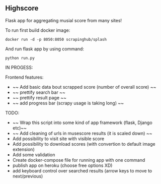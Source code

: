 ## Highscore

Flask app for aggregating musial score from many sites!

To run first build docker image:

```
docker run -d -p 8050:8050 scrapinghub/splash
```

And run flask app by using command:

```
python run.py
```

IN PROGESS:

Frontend features:
- ~~ Add basic data bout scrapped score (number of overall score) ~~
- ~~ prettify search bar ~~
- ~~ prettify result page ~~
- ~~ add progress bar (scrapy usage is taking long) ~~

TODO:

- ~~ Wrap this script into some kind of app framework (flask, Django etc)~~
- ~~ Add cleaning of urls in musescore results (it is scaled down) ~~
- Add possibility to visit site with visible score 
- Add possibility to download scores (with convertion to default image extension)
- Add some validation
- Create docker-compose file for running app with one command
- publish app on heroku (choose free options XD)
- add keyboard control over searched results (arrow keys to move to next/previous)

